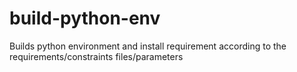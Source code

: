 # build-python-env
Builds python environment and install requirement according to the requirements/constraints files/parameters
